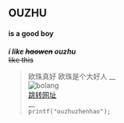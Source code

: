 ## OUZHU
#### is a good boy
**_i like  ~~haowen~~ ouzhu_**  
~~like this~~  
>欧珠真好
>欧珠是个大好人
__  
![bolang](https://gimg2.baidu.com/image_search/src=http%3A%2F%2F1812.img.pp.sohu.com.cn%2Fimages%2Fblog%2F2009%2F11%2F18%2F18%2F8%2F125b6560a6ag214.jpg&refer=http%3A%2F%2F1812.img.pp.sohu.com.cn&app=2002&size=f9999,10000&q=a80&n=0&g=0n&fmt=jpeg?sec=1621500506&t=dbe31fb76198fe17c17ad15ea6eab2f7)  
[跳转网址](https://mooc1-2.chaoxing.com/mycourse/studentstudy?chapterId=401832918&courseId=216558499&clazzid=36796414&enc=6778a97f39e25ddfa4897499f4e7d4f6)  
__  
```printf("ouzhuzhenhao");```
